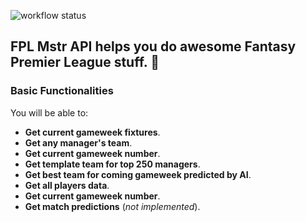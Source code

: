 
![workflow status](https://github.com/Dofften/FPLMstr_API/actions/workflows/main.yml/badge.svg)

## FPL Mstr API helps you do awesome Fantasy Premier League stuff. 🚀

### Basic Functionalities

You will be able to:

* **Get current gameweek fixtures**.
* **Get any manager's team**.
* **Get current gameweek number**.
* **Get template team for top 250 managers**.
* **Get best team for coming gameweek predicted by AI**.
* **Get all players data**.
* **Get current gameweek number**.
* **Get match predictions** (_not implemented_).


